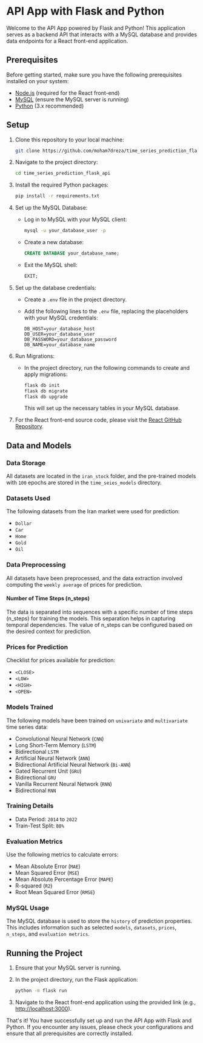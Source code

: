 # API App with Flask and Python

Welcome to the API App powered by Flask and Python! This application serves as a backend API that interacts with a MySQL database and provides data endpoints for a React front-end application.

## Prerequisites

Before getting started, make sure you have the following prerequisites installed on your system:

- [Node.js](https://nodejs.org/) (required for the React front-end)
- [MySQL](https://www.mysql.com/) (ensure the MySQL server is running)
- [Python](https://www.python.org/) (3.x recommended)

## Setup

1. Clone this repository to your local machine:

    ```bash
    git clone https://github.com/moham7dreza/time_series_prediction_flask_api
    ```

2. Navigate to the project directory:

    ```bash
    cd time_series_prediction_flask_api
    ```

3. Install the required Python packages:

    ```bash
    pip install -r requirements.txt
    ```
4. Set up the MySQL Database:

    - Log in to MySQL with your MySQL client:

      ```bash
      mysql -u your_database_user -p
      ```

    - Create a new database:

      ```sql
      CREATE DATABASE your_database_name;
      ```

    - Exit the MySQL shell:

      ```sql
      EXIT;
      ```
      
5. Set up the database credentials:

    - Create a `.env` file in the project directory.
    - Add the following lines to the `.env` file, replacing the placeholders with your MySQL credentials:

        ```env
        DB_HOST=your_database_host
        DB_USER=your_database_user
        DB_PASSWORD=your_database_password
        DB_NAME=your_database_name
        ```

6. Run Migrations:

    - In the project directory, run the following commands to create and apply migrations:

      ```bash
      flask db init
      flask db migrate
      flask db upgrade
      ```

      This will set up the necessary tables in your MySQL database.

7. For the React front-end source code, please visit the [React GitHub Repository](https://github.com/moham7dreza/time_series_prediction_react).

## Data and Models

### Data Storage

All datasets are located in the `iran_stock` folder, and the pre-trained models with `100` epochs are stored in the `time_seies_models` directory.


### Datasets Used

The following datasets from the Iran market were used for prediction:

- `Dollar`
- `Car`
- `Home`
- `Gold`
- `Oil`

### Data Preprocessing

All datasets have been preprocessed, and the data extraction involved computing the `weekly average` of prices for prediction.

#### Number of Time Steps (n_steps)

The data is separated into sequences with a specific number of time steps (n_steps) for training the models. This separation helps in capturing temporal dependencies. The value of n_steps can be configured based on the desired context for prediction.

### Prices for Prediction

Checklist for prices available for prediction:

- `<CLOSE>`
- `<LOW>`
- `<HIGH>`
- `<OPEN>`

### Models Trained

The following models have been trained on `univariate` and `multivariate` time series data:

- Convolutional Neural Network (`CNN`)
- Long Short-Term Memory (`LSTM`)
- Bidirectional `LSTM`
- Artificial Neural Network (`ANN`)
- Bidirectional Artificial Neural Network (`Bi-ANN`)
- Gated Recurrent Unit (`GRU`)
- Bidirectional `GRU`
- Vanilla Recurrent Neural Network (`RNN`)
- Bidirectional `RNN`

### Training Details

- Data Period: `2014` to `2022`
- Train-Test Split: `80%`

### Evaluation Metrics

Use the following metrics to calculate errors:

- Mean Absolute Error (`MAE`)
- Mean Squared Error (`MSE`)
- Mean Absolute Percentage Error (`MAPE`)
- R-squared (`R2`)
- Root Mean Squared Error (`RMSE`)

### MySQL Usage

The MySQL database is used to store the `history` of prediction properties. This includes information such as selected `models`, `datasets`, `prices`, `n_steps`, and `evaluation metrics`.

## Running the Project

1. Ensure that your MySQL server is running.

2. In the project directory, run the Flask application:

    ```bash
    python -m flask run
    ```

3. Navigate to the React front-end application using the provided link (e.g., [http://localhost:3000](http://localhost:3000)).

That's it! You have successfully set up and run the API App with Flask and Python. If you encounter any issues, please check your configurations and ensure that all prerequisites are correctly installed.
